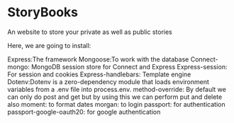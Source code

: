 # StoryBooks
An website to store your private as well as public stories

Here, we are going to install:

Express:The framework
Mongoose:To work with the database
Connect-mongo: MongoDB session store for Connect and Express
Express-session: For session and cookies
Express-handlebars: Template engine
Dotenv:Dotenv is a zero-dependency module that loads environment variables from a .env file into process.env. 
method-override: By default we can only do post and get but by using this we can perform put and delete also
moment: to format dates
morgan: to login
passport: for authentication
passport-google-oauth20: for google authentication
